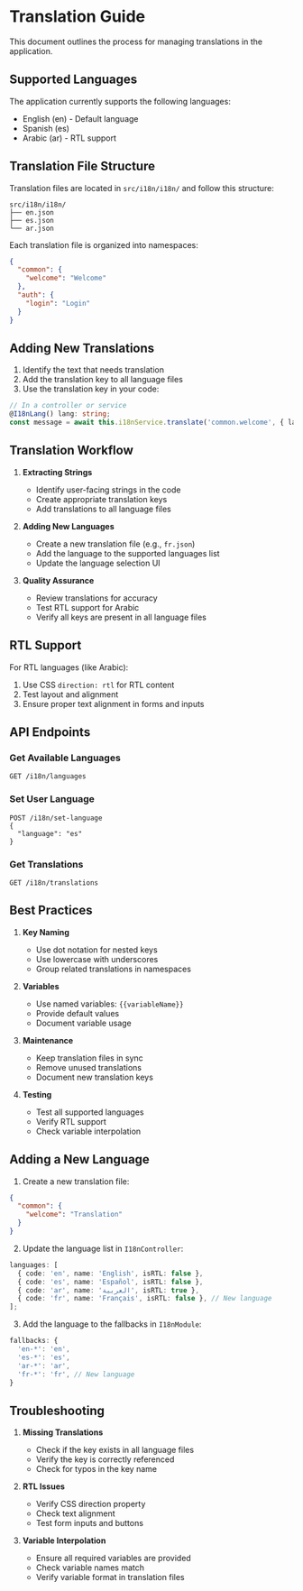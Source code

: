 # Translation Guide

This document outlines the process for managing translations in the application.

## Supported Languages

The application currently supports the following languages:

- English (en) - Default language
- Spanish (es)
- Arabic (ar) - RTL support

## Translation File Structure

Translation files are located in `src/i18n/i18n/` and follow this structure:

```
src/i18n/i18n/
├── en.json
├── es.json
└── ar.json
```

Each translation file is organized into namespaces:

```json
{
  "common": {
    "welcome": "Welcome"
  },
  "auth": {
    "login": "Login"
  }
}
```

## Adding New Translations

1. Identify the text that needs translation
2. Add the translation key to all language files
3. Use the translation key in your code:

```typescript
// In a controller or service
@I18nLang() lang: string;
const message = await this.i18nService.translate('common.welcome', { lang });
```

## Translation Workflow

1. **Extracting Strings**
   - Identify user-facing strings in the code
   - Create appropriate translation keys
   - Add translations to all language files

2. **Adding New Languages**
   - Create a new translation file (e.g., `fr.json`)
   - Add the language to the supported languages list
   - Update the language selection UI

3. **Quality Assurance**
   - Review translations for accuracy
   - Test RTL support for Arabic
   - Verify all keys are present in all language files

## RTL Support

For RTL languages (like Arabic):

1. Use CSS `direction: rtl` for RTL content
2. Test layout and alignment
3. Ensure proper text alignment in forms and inputs

## API Endpoints

### Get Available Languages

```http
GET /i18n/languages
```

### Set User Language

```http
POST /i18n/set-language
{
  "language": "es"
}
```

### Get Translations

```http
GET /i18n/translations
```

## Best Practices

1. **Key Naming**
   - Use dot notation for nested keys
   - Use lowercase with underscores
   - Group related translations in namespaces

2. **Variables**
   - Use named variables: `{{variableName}}`
   - Provide default values
   - Document variable usage

3. **Maintenance**
   - Keep translation files in sync
   - Remove unused translations
   - Document new translation keys

4. **Testing**
   - Test all supported languages
   - Verify RTL support
   - Check variable interpolation

## Adding a New Language

1. Create a new translation file:

```json
{
  "common": {
    "welcome": "Translation"
  }
}
```

2. Update the language list in `I18nController`:

```typescript
languages: [
  { code: 'en', name: 'English', isRTL: false },
  { code: 'es', name: 'Español', isRTL: false },
  { code: 'ar', name: 'العربية', isRTL: true },
  { code: 'fr', name: 'Français', isRTL: false }, // New language
];
```

3. Add the language to the fallbacks in `I18nModule`:

```typescript
fallbacks: {
  'en-*': 'en',
  'es-*': 'es',
  'ar-*': 'ar',
  'fr-*': 'fr', // New language
}
```

## Troubleshooting

1. **Missing Translations**
   - Check if the key exists in all language files
   - Verify the key is correctly referenced
   - Check for typos in the key name

2. **RTL Issues**
   - Verify CSS direction property
   - Check text alignment
   - Test form inputs and buttons

3. **Variable Interpolation**
   - Ensure all required variables are provided
   - Check variable names match
   - Verify variable format in translation files
